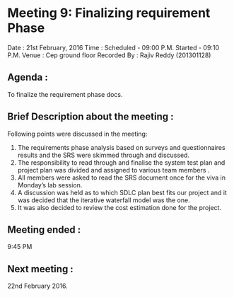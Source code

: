 
Meeting 9: Finalizing requirement Phase
======================================

 Date : 21st February, 2016
 Time : Scheduled - 09:00 P.M.
 Started - 09:10 P.M.
 Venue : Cep ground floor
 Recorded By : Rajiv Reddy (201301128)

Agenda :
-------
To finalize the requirement phase docs.

Brief Description about the meeting :
------------------------------------
Following points were discussed in the meeting:
1) The requirements phase analysis based on surveys and questionnaires results and the SRS were skimmed through and discussed.
2) The responsibility to read through and finalise the system test plan and  project plan was divided and assigned to various team members .
3) All members were asked to read the SRS document once for the viva in Monday’s lab session.
4) A discussion was held as to which SDLC plan best fits our project and it was decided that the iterative waterfall model was the one.
5) It was also decided to review the cost estimation done for the project.

Meeting ended :
---------------
 9:45 PM

Next meeting :
--------------
22nd February 2016.
